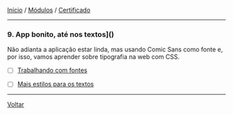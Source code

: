 [Início](https://github.com/Thalyalm/rocketseat-trilha-fundamentar) /
[Módulos](https://github.com/Thalyalm/rocketseat-trilha-fundamentar/tree/main/modulos) /
[Certificado](https://github.com/Thalyalm/rocketseat-trilha-fundamentar/tree/main/certificado)

---

### 9. App bonito, até nos textos]()

Não adianta a aplicação estar linda, mas usando Comic Sans como fonte e, por isso, vamos aprender sobre tipografia na web com CSS.

- [ ] [Trabalhando com fontes]()

- [ ] [Mais estilos para os textos]()

---

[Voltar](https://github.com/Thalyalm/rocketseat-trilha-fundamentar/tree/main/modulos)